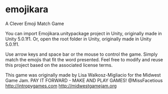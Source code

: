 # emojikara
A Clever Emoji Match Game

You can import Emojikara.unitypackage project in Unity, originally made in Unity 5.0.1f1.
Or, open the root folder in Unity, originally made in Unity 5.0.1f1.

Use arrow keys and space bar or the mouse to control the game. Simply match the emojis that fit the word presented.
Feel free to modify and reuse this project based on the associated license terms.

This game was originally made by Lisa Walkosz-Migliacio for the Midwest Game Jam. PAY IT FORWARD - MAKE AND PLAY GAMES!
@MissFacetious
http://intropygames.com
http://midwestgamejam.org
